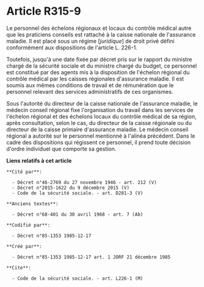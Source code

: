# Article R315-9

Le personnel des échelons régionaux et locaux du contrôle médical autre que les praticiens conseils est rattaché à la caisse
nationale de l'assurance maladie. Il est placé sous un régime [*juridique*] de droit privé défini conformément aux
dispositions de l'article L. 226-1. 

Toutefois, jusqu'à une date fixée par décret pris sur le rapport du ministre chargé de la sécurité sociale et du ministre
chargé du budget, ce personnel est constitué par des agents mis à la disposition de l'échelon régional du contrôle médical
par les caisses régionales d'assurance maladie. Il est soumis aux mêmes conditions de travail et de rémunération que le
personnel relevant des services administratifs de ces organismes. 

Sous l'autorité du directeur de la caisse nationale de l'assurance maladie, le médecin conseil régional fixe l'organisation
du travail dans les services de l'échelon régional et des échelons locaux du contrôle médical de sa région, après
consultation, selon le cas, du directeur de la caisse régionale ou du directeur de la caisse primaire d'assurance maladie. Le
médecin conseil régional a autorité sur le personnel mentionné à l'alinéa précédent. Dans le cadre des dispositions qui
régissent ce personnel, il prend toute décision d'ordre individuel que comporte sa gestion.

**Liens relatifs à cet article**

	**Cité par**:

	  - Décret n°46-2769 du 27 novembre 1946 - art. 212 (V)
	  - Décret n°2015-1622 du 9 décembre 2015 (V)
	  - Code de la sécurité sociale. - art. D281-3 (V)

	**Anciens textes**:

	  - Décret n°68-401 du 30 avril 1968 - art. 7 (Ab)

	**Codifié par**:

	  - Décret n°85-1353 1985-12-17

	**Créé par**:

	  - Décret n°85-1353 1985-12-17 art. 1 JORF 21 décembre 1985

	**Cite**:

	  - Code de la sécurité sociale. - art. L226-1 (M)
